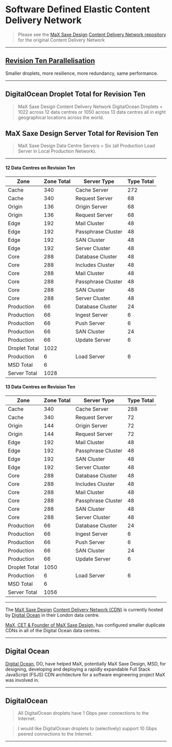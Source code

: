 # Software Defined Elastic Content Delivery Network

> Please see the [MaX Saxe Design](https://github.com/MaXSaxeDesign) [Content Delivery Network repository](https://github.com/MaXSaxeDesign/Content-Delivery-Network) for the original Content Delivery Network

---

## [Revision Ten Parallelisation](https://github.com/MaXSaxeDesign/Content-Delivery-Network/blob/master/Revision-Ten.md)

Smaller droplets, more resilience, more redundancy, same performance.

---

## DigitalOcean Droplet Total for Revision Ten

> MaX Saxe Design Content Delivery Network DigitalOcean Droplets = 1022 across 12 data centres or 1050 across 13 data centres all in eight geographical locations across the world.

## MaX Saxe Design Server Total for Revision Ten

> MaX Saxe Design Data Centre Servers = Six (all Production Load Server in Local Production Network).

---

#### 12 Data Centres on Revision Ten

| Zone          | Zone Total | Server Type         | Type Total |
| ------------- | ---------- | ------------------- | ---------- |
| Cache         | 340        | Cache Server        | 272        |
| Cache         | 340        | Request Server      | 68         |
| Origin        | 136        | Origin Server       | 68         |
| Origin        | 136        | Request Server      | 68         |
| Edge          | 192        | Mail Cluster        | 48         |
| Edge          | 192        | Passphrase Cluster  | 48         |
| Edge          | 192        | SAN Cluster         | 48         |
| Edge          | 192        | Server Cluster      | 48         |
| Core          | 288        | Database Cluster    | 48         |
| Core          | 288        | Includes Cluster    | 48         |
| Core          | 288        | Mail Cluster        | 48         |
| Core          | 288        | Passphrase Cluster  | 48         |
| Core          | 288        | SAN Cluster         | 48         |
| Core          | 288        | Server Cluster      | 48         |
| Production    | 66         | Database Cluster    | 24         |
| Production    | 66         | Ingest Server       | 6          |
| Production    | 66         | Push Server         | 6          |
| Production    | 66         | SAN Cluster         | 24         |
| Production    | 66         | Update Server       | 6          |
| Droplet Total | 1022       |                     |            |
| Production    | 6          | Load Server         | 6          |
| MSD Total     | 6          |                     |            |
| Server  Total | 1028       |                     |            |

#### 13 Data Centres on Revision Ten

| Zone          | Zone Total | Server Type         | Type Total |
| ------------- | ---------- | ------------------- | ---------- |
| Cache         | 340        | Cache Server        | 288        |
| Cache         | 340        | Request Server      | 72         |
| Origin        | 144        | Origin Server       | 72         |
| Origin        | 144        | Request Server      | 72         |
| Edge          | 192        | Mail Cluster        | 48         |
| Edge          | 192        | Passphrase Cluster  | 48         |
| Edge          | 192        | SAN Cluster         | 48         |
| Edge          | 192        | Server Cluster      | 48         |
| Core          | 288        | Database Cluster    | 48         |
| Core          | 288        | Includes Cluster    | 48         |
| Core          | 288        | Mail Cluster        | 48         |
| Core          | 288        | Passphrase Cluster  | 48         |
| Core          | 288        | SAN Cluster         | 48         |
| Core          | 288        | Server Cluster      | 48         |
| Production    | 66         | Database Cluster    | 24         |
| Production    | 66         | Ingest Server       | 6          |
| Production    | 66         | Push Server         | 6          |
| Production    | 66         | SAN Cluster         | 24         |
| Production    | 66         | Update Server       | 6          |
| Droplet Total | 1050       |                     |            |
| Production    | 6          | Load Server         | 6          |
| MSD Total     | 6          |                     |            |
| Server  Total | 1056       |                     |            |

---

The [MaX Saxe Design](http://maxsaxedesign.co.uk) [Content Delivery Network (CDN)](http://cdn.maxsaxedesign.co.uk) is currently hosted by [Digital Ocean](https://digitalocean.com) in their London data centre.

[MaX, CET & Founder of MaX Saxe Design,](https://twitter.com/MaX_MSD) has configured smaller duplicate CDNs in all of the Digital Ocean data centres.

---

## Digital Ocean

[Digital Ocean](https://digitalocean.com), DO, have helped MaX, potentially MaX Saxe Design, MSD, for designing, developing and deploying a rapidly expandable Full Stack JavaScript (FSJS) CDN architecture for a software engineering project MaX was involved in.

---

## DigitalOcean

> All DigitalOcean droplets have 1 Gbps peer connections to the Internet.

> I would like DigitalOcean droplets to (selectively) support 10 Gbps peered connections to the Internet.

---
